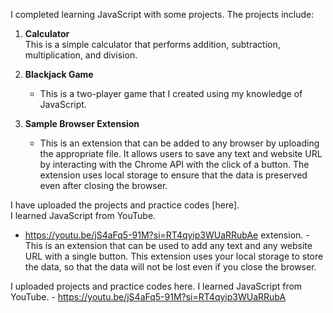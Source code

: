 I completed learning JavaScript with some projects.
The projects include:

1. **Calculator**  
   This is a simple calculator that performs addition, subtraction, multiplication, and division.

2. **Blackjack Game**  
   - This is a two-player game that I created using my knowledge of JavaScript.

3. **Sample Browser Extension**  
   - This is an extension that can be added to any browser by uploading the appropriate file. It allows users to save any text and website URL by interacting with the Chrome API with the click of a button. The extension uses local storage to ensure that the data is preserved even after closing the browser.

I have uploaded the projects and practice codes [here].  
I learned JavaScript from YouTube.  
- https://youtu.be/jS4aFq5-91M?si=RT4qyip3WUaRRubAe extension.
        - This is an extension that can be used to add any text and any website URL with a single button. This extension uses your local storage to store the data, so that the data will not be lost even if you close the browser.

I uploaded projects and practice codes here.
I learned JavaScript from YouTube.
    - https://youtu.be/jS4aFq5-91M?si=RT4qyip3WUaRRubA

